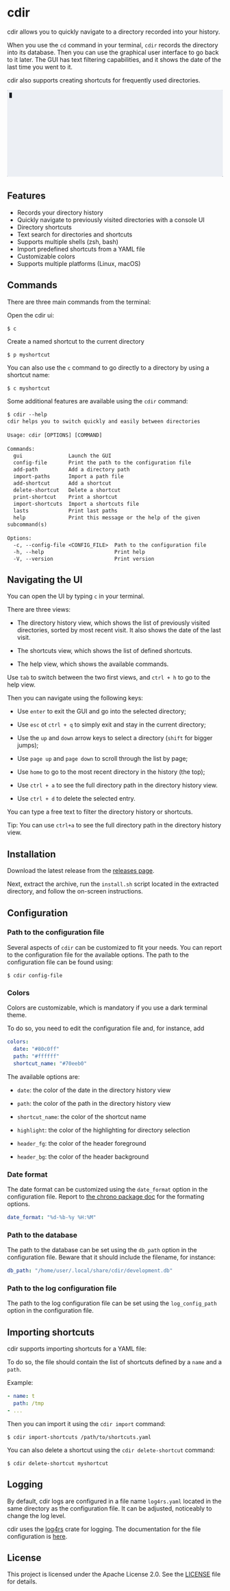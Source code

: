 # cdir

cdir allows you to quickly navigate to a directory recorded into your history.

When you use the `cd` command in your terminal, `cdir` records the directory into its database.
Then you can use the graphical user interface to go back to it later.
The GUI has text filtering capabilities, and it shows the date of the last time you went to it.

cdir also supports creating shortcuts for frequently used directories.

<p align="center">
  <img src="doc/demo.gif" alt="animated" />
</p>

## Features

* Records your directory history
* Quickly navigate to previously visited directories with a console UI
* Directory shortcuts
* Text search for directories and shortcuts
* Supports multiple shells (zsh, bash)
* Import predefined shortcuts from a YAML file
* Customizable colors
* Supports multiple platforms (Linux, macOS)

## Commands

There are three main commands from the terminal:

Open the cdir ui:

```
$ c
```

Create a named shortcut to the current directory

```
$ p myshortcut
```

You can also use the `c` command to go directly to a directory by using a shortcut name:

```
$ c myshortcut
```

Some additional features are available using the `cdir` command:

```
$ cdir --help
cdir helps you to switch quickly and easily between directories

Usage: cdir [OPTIONS] [COMMAND]

Commands:
  gui               Launch the GUI
  config-file       Print the path to the configuration file
  add-path          Add a directory path
  import-paths      Import a path file
  add-shortcut      Add a shortcut
  delete-shortcut   Delete a shortcut
  print-shortcut    Print a shortcut
  import-shortcuts  Import a shortcuts file
  lasts             Print last paths
  help              Print this message or the help of the given subcommand(s)

Options:
  -c, --config-file <CONFIG_FILE>  Path to the configuration file
  -h, --help                       Print help
  -V, --version                    Print version
```

## Navigating the UI

You can open the UI by typing `c` in your terminal.

There are three views:

* The directory history view, which shows the list of previously visited directories, sorted by most recent visit. It
  also shows the date of the last visit.

* The shortcuts view, which shows the list of defined shortcuts.

* The help view, which shows the available commands.

Use `tab` to switch between the two first views, and `ctrl + h` to go to the help view.

Then you can navigate using the following keys:

* Use `enter` to exit the GUI and go into the selected directory;

* Use `esc` ot `ctrl + q` to simply exit and stay in the current directory;

* Use the `up` and `down` arrow keys to select a directory (`shift` for bigger jumps);

* Use `page up` and `page down` to scroll through the list by page;

* Use `home` to go to the most recent directory in the history (the top);

* Use `ctrl + a` to see the full directory path in the directory history view.

* Use `ctrl + d` to delete the selected entry.

You can type a free text to filter the directory history or shortcuts.

Tip: You can use `ctrl+a` to see the full directory path in the directory history view.

## Installation

Download the latest release from the [releases page](https://github.com/to_define/cdir/releases).

Next, extract the archive, run the `install.sh` script located in the extracted directory, and follow the on-screen
instructions.

## Configuration

### Path to the configuration file

Several aspects of `cdir` can be customized to fit your needs.
You can report to the configuration file for the available options.
The path to the configuration file can be found using:

```aiignore
$ cdir config-file
```

### Colors

Colors are customizable, which is mandatory if you use a dark terminal theme.

To do so, you need to edit the configuration file and, for instance, add

```yaml
colors:
  date: "#80c0ff"
  path: "#ffffff"
  shortcut_name: "#70eeb0"
```

The available options are:

* `date`: the color of the date in the directory history view

* `path`: the color of the path in the directory history view

* `shortcut_name`: the color of the shortcut name

* `highlight`: the color of the highlighting for directory selection

* `header_fg`: the color of the header foreground

* `header_bg`: the color of the header background

### Date format

The date format can be customized using the `date_format` option in the configuration file.
Report to [the chrono package doc](https://docs.rs/chrono/0.4.38/chrono/format/strftime/index.html) for the formating
options.

```yaml
date_format: "%d-%b-%y %H:%M" 
```

### Path to the database

The path to the database can be set using the `db_path` option in the configuration file.
Beware that it should include the filename, for instance:

```yaml
db_path: "/home/user/.local/share/cdir/development.db"
```

### Path to the log configuration file

The path to the log configuration file can be set using the `log_config_path` option in the configuration file.

## Importing shortcuts

cdir supports importing shortcuts for a YAML file:

To do so, the file should contain the list of shortcuts defined by a `name` and a `path`.

Example:

```yaml
- name: t
  path: /tmp
- ...
```

Then you can import it using the `cdir import` command:

```
$ cdir import-shortcuts /path/to/shortcuts.yaml
```

You can also delete a shortcut using the `cdir delete-shortcut` command:

```
$ cdir delete-shortcut myshortcut
```

## Logging

By default, cdir logs are configured in a file name `log4rs.yaml` located in the same directory as the configuration
file.
It can be adjusted, noticeably to change the log level.

cdir uses the [log4rs](https://docs.rs/log4rs/latest/log4rs/) crate for logging.
The documentation for the file configuration is [here](https://docs.rs/log4rs/latest/log4rs/#configuration).

## License

This project is licensed under the Apache License 2.0.
See the [LICENSE](LICENSE) file for details.